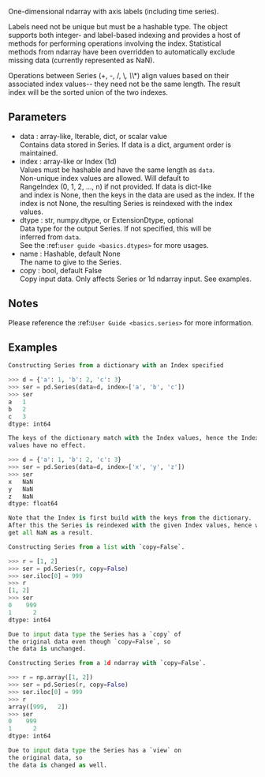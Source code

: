 One-dimensional ndarray with axis labels (including time series).

Labels need not be unique but must be a hashable type. The object  
supports both integer- and label-based indexing and provides a host of  
methods for performing operations involving the index. Statistical  
methods from ndarray have been overridden to automatically exclude  
missing data (currently represented as NaN).

Operations between Series (+, -, /, \\_, \\_\\\*) align values based on their  
associated index values-- they need not be the same length. The result  
index will be the sorted union of the two indexes.

## Parameters

- data : array-like, Iterable, dict, or scalar value  
   Contains data stored in Series. If data is a dict, argument order is  
   maintained.
- index : array-like or Index (1d)  
   Values must be hashable and have the same length as `data`.  
   Non-unique index values are allowed. Will default to  
   RangeIndex (0, 1, 2, ..., n) if not provided. If data is dict-like  
   and index is None, then the keys in the data are used as the index. If the  
   index is not None, the resulting Series is reindexed with the index values.
- dtype : str, numpy.dtype, or ExtensionDtype, optional  
   Data type for the output Series. If not specified, this will be  
   inferred from `data`.  
   See the :ref:`user guide <basics.dtypes>` for more usages.
- name : Hashable, default None  
   The name to give to the Series.
- copy : bool, default False  
   Copy input data. Only affects Series or 1d ndarray input. See examples.

## Notes

Please reference the :ref:`User Guide <basics.series>` for more information.

## Examples

```python
Constructing Series from a dictionary with an Index specified

>>> d = {'a': 1, 'b': 2, 'c': 3}
>>> ser = pd.Series(data=d, index=['a', 'b', 'c'])
>>> ser
a   1
b   2
c   3
dtype: int64

The keys of the dictionary match with the Index values, hence the Index
values have no effect.

>>> d = {'a': 1, 'b': 2, 'c': 3}
>>> ser = pd.Series(data=d, index=['x', 'y', 'z'])
>>> ser
x   NaN
y   NaN
z   NaN
dtype: float64

Note that the Index is first build with the keys from the dictionary.
After this the Series is reindexed with the given Index values, hence we
get all NaN as a result.

Constructing Series from a list with `copy=False`.

>>> r = [1, 2]
>>> ser = pd.Series(r, copy=False)
>>> ser.iloc[0] = 999
>>> r
[1, 2]
>>> ser
0    999
1      2
dtype: int64

Due to input data type the Series has a `copy` of
the original data even though `copy=False`, so
the data is unchanged.

Constructing Series from a 1d ndarray with `copy=False`.

>>> r = np.array([1, 2])
>>> ser = pd.Series(r, copy=False)
>>> ser.iloc[0] = 999
>>> r
array([999,   2])
>>> ser
0    999
1      2
dtype: int64

Due to input data type the Series has a `view` on
the original data, so
the data is changed as well.

```
